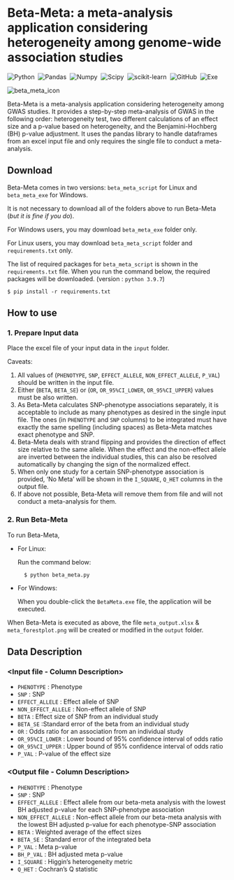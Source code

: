# Beta-Meta: a meta-analysis application considering heterogeneity among genome-wide association studies

![Python](https://img.shields.io/badge/-Python-v3.9.7-blue.svg?style=flat&logo=python)&nbsp;
![Pandas](https://img.shields.io/badge/-pandas-05122A?style=flat&logo=pandas)&nbsp;
![Numpy](https://img.shields.io/badge/-NumPy-05122A?style=flat&logo=numpy)&nbsp;
![Scipy](https://img.shields.io/badge/-SciPy-05122A?style=flat&logo=scipy)&nbsp;
![scikit-learn](https://img.shields.io/badge/scikit--learn-05122A?style=flat&logo=scikit-learn)&nbsp;
![GitHub](https://img.shields.io/badge/-GitHub-05122A?style=flat&logo=github)&nbsp;
![Exe](https://img.shields.io/badge/-exe-05122A?style=flat&logo=exe)&nbsp;

![beta_meta_icon](https://user-images.githubusercontent.com/106565330/177929679-992af204-532d-4a59-8330-27c37ed96208.png)

Beta-Meta is a meta-analysis application considering heterogeneity among GWAS studies. It provides a step-by-step meta-analysis of GWAS in the following order: heterogeneity test, two different calculations of an effect size and a p-value based on heterogeneity, and the Benjamini-Hochberg (BH) p-value adjustment. It uses the pandas library to handle dataframes from an excel input file and only requires the single file to conduct a meta-analysis.

## Download

Beta-Meta comes in two versions: `beta_meta_script` for Linux and `beta_meta_exe` for Windows.

It is not necessary to download all of the folders above to run Beta-Meta (*but it is fine if you do*). 

For Windows users, you may download `beta_meta_exe` folder only. 

For Linux users, you may download `beta_meta_script` folder and `requirements.txt` only.

The list of required packages for `beta_meta_script` is shown in the `requirements.txt` file. When you run the command below, the required packages will be downloaded. (version : `python 3.9.7`)

	$ pip install -r requirements.txt

## How to use

### 1. Prepare Input data
Place the excel file of your input data in the `input` folder.

Caveats: 

1. All values of (`PHENOTYPE`, `SNP`, `EFFECT_ALLELE`, `NON_EFFECT_ALLELE`, `P_VAL`) should be written in the input file.
2. Either (`BETA`, `BETA_SE`) or (`OR`, `OR_95%CI_LOWER`, `OR_95%CI_UPPER`) values must be also written.
3. As Beta-Meta calculates SNP-phenotype associations separately, it is acceptable to include as many phenotypes as desired in the single input file. The ones (in `PHENOTYPE` and `SNP` columns) to be integrated must have exactly the same spelling (including spaces) as Beta-Meta matches exact phenotype and SNP.
4. Beta-Meta deals with strand flipping and provides the direction of effect size relative to the same allele. When the effect and the non-effect allele are inverted between the individual studies, this can also be resolved automatically by changing the sign of the normalized effect.
5. When only one study for a certain SNP-phenotype association is provided, ‘No Meta’ will be shown in the `I_SQUARE`, `Q_HET` columns in the output file.
6. If above not possible, Beta-Meta will remove them from file and will not conduct a meta-analysis for them.

### 2. Run Beta-Meta
To run Beta-Meta,

- For Linux:
    
    Run the command below:

		$ python beta_meta.py
    
- For Windows:
    
    When you double-click the `BetaMeta.exe` file, the application will be executed.
    

When Beta-Meta is executed as above, the file `meta_output.xlsx` & `meta_forestplot.png` will be created or modified in the `output` folder.

## Data Description

### <Input file - Column Description>

* `PHENOTYPE` : Phenotype 	
* `SNP` : SNP 
* `EFFECT_ALLELE` : Effect allele of SNP	
* `NON_EFFECT_ALLELE` : Non-effect allele of SNP	
* `BETA` : Effect size of SNP from an individual study
* `BETA_SE` :Standard error of the beta from an individual study	
* `OR` : Odds ratio for an association from an individual study	
* `OR_95%CI_LOWER` : Lower bound of 95% confidence interval of odds ratio	
* `OR_95%CI_UPPER` : Upper bound of 95% confidence interval of odds ratio 	
* `P_VAL` : P-value of the effect size

### <Output file - Column Description>
	
* `PHENOTYPE` : Phenotype
* `SNP` : SNP 
* `EFFECT_ALLELE` : Effect allele from our beta-meta analysis with the lowest BH adjusted p-value for each SNP-phenotype association
* `NON_EFFECT_ALLELE` : Non-effect allele from our beta-meta analysis with the lowest BH adjusted p-value for each phenotype-SNP association
* `BETA` : Weighted average of the effect sizes
* `BETA_SE` : Standard error of the integrated beta
* `P_VAL` : Meta p-value
* `BH_P_VAL` : BH adjusted meta p-value
* `I_SQUARE` : Higgin’s heterogeneity metric
* `Q_HET` : Cochran’s Q statistic
